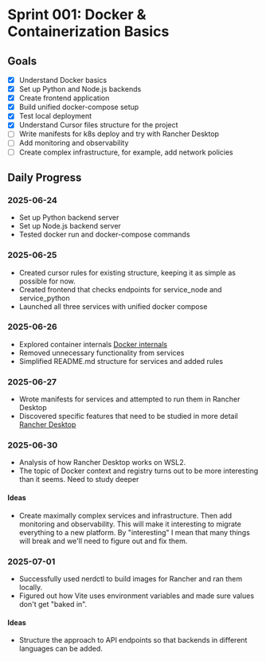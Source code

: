 # Sprint 001: Docker & Containerization Basics

## Goals
  - [x] Understand Docker basics
  - [x] Set up Python and Node.js backends
  - [X] Create frontend application
  - [X] Build unified docker-compose setup
  - [X] Test local deployment
  - [X] Understand Cursor files structure for the project
  - [ ] Write manifests for k8s deploy and try with Rancher Desktop
  - [ ] Add monitoring and observability
  - [ ] Create complex infrastructure, for example, add network policies

## Daily Progress

### 2025-06-24

- Set up Python backend server
- Set up Node.js backend server
- Tested docker run and docker-compose commands

### 2025-06-25

- Created cursor rules for existing structure, keeping it as simple as possible for now.
- Created frontend that checks endpoints for service_node and service_python
- Launched all three services with unified docker compose

### 2025-06-26

- Explored container internals [Docker internals](../guides/docker/2026-06-26%20Docker%20internals.md)
- Removed unnecessary functionality from services
- Simplified README.md structure for services and added rules

### 2025-06-27

- Wrote manifests for services and attempted to run them in Rancher Desktop
- Discovered specific features that need to be studied in more detail [Rancher Desktop](../guides/kubernetes/Rancher%20Desktop.md)

### 2025-06-30

- Analysis of how Rancher Desktop works on WSL2.
- The topic of Docker context and registry turns out to be more interesting than it seems. Need to study deeper

#### Ideas

- Create maximally complex services and infrastructure. Then add monitoring and observability. This will make it interesting to migrate everything to a new platform. By "interesting" I mean that many things will break and we'll need to figure out and fix them.

### 2025-07-01

- Successfully used nerdctl to build images for Rancher and ran them locally.
- Figured out how Vite uses environment variables and made sure values don't get "baked in".

#### Ideas

- Structure the approach to API endpoints so that backends in different languages can be added.
